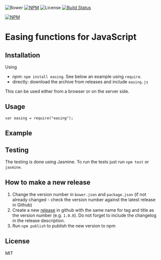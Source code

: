 ![Bower](https://img.shields.io/bower/v/easing.svg) [![NPM](https://img.shields.io/npm/v/easing.svg)](https://www.npmjs.com/package/easing) ![License](https://img.shields.io/npm/l/easing.svg)
[![Build Status](https://travis-ci.org/beradrian/easing.png)](https://travis-ci.org/beradrian/easing)

[![NPM](https://nodei.co/npm/easing.png)](https://nodei.co/npm/easing/)

# Easing functions for JavaScript


## Installation
Using 
- *npm*: `npm install easing`. See below an example using `require`.
- directly: download the archive from releases and include `easing.js`

This can be used either from a browser or on the server side.

## Usage

	var easing = require("easing");


## Example

## Testing
The testing is done using Jasmine. To run the tests just run `npm test` or `jasmine`.

## How to make a new release
1. Change the version number in `bower.json` and `package.json` (if not already changed - check the version number against the latest release in Github)
2. Create a new [release](https://github.com/vitalets/easing/releases) in github with the same name for tag and title as the version number (e.g. `1.0.0`). Do not forget to include the changelog in the release description.
3. Run `npm publish` to publish the new version to npm

## License
MIT 
